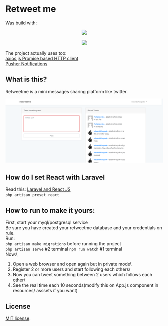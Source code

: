 #  Retweet me
Was build with:

<p align="center"><img src="https://laravel.com/assets/img/components/logo-laravel.svg"></p>
<p align="center"><img src="https://upload.wikimedia.org/wikipedia/commons/a/a7/React-icon.svg" width="80px"></p>

The project actually uses too:\
[axios.js Promise based HTTP client ](https://github.com/axios/axios)\
[Pusher Notifications](https://pusher.com/)

## What is this?
Retweetme is a mini messages sharing platform like twitter.

![Retweetme shot](./.readme-static/shot.png)

## How do I set React with Laravel
Read this:
[Laravel and React JS](https://laravel.com/docs/5.6/frontend#using-react)\
`php artisan preset react`

## How to run to make it yours:
First, start your myql/postgresql service\
Be sure you have created your retweetme database and your credentials on rule.\
Run:\
`php artisan make migrations` before running the project\
`php artisan serve` #2 terminal
`npm run watch` #1 terminal\
Now:\
1. Open a web browser and open again but in private mode\
2. Register 2 or more users and start following each others\
3. Now you can tweet something between 2 users which follows each other\
4. See the real time each 10 seconds(modify this on App.js component in resources/ asssets if you want)

## License
[MIT license](https://opensource.org/licenses/MIT).
